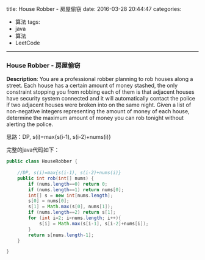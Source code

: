 




title: House Robber - 房屋偷窃
date: 2016-03-28 20:44:47
categories: 
- 算法
tags: 
- java
- 算法
- LeetCode
<!--updated: 2016-03-28 21:40:47-->
---

### House Robber - 房屋偷窃
**Description**: You are a professional robber planning to rob houses along a street. Each house has a certain amount of money stashed, the only constraint stopping you from robbing each of them is that adjacent houses have security system connected and it will automatically contact the police if two adjacent houses were broken into on the same night.
 Given a list of non-negative integers representing the amount of money of each house, determine the maximum amount of money you can rob tonight without alerting the police.

思路：DP, s(i)=max{s(i-1), s(i-2)+nums(i)}

完整的java代码如下：

```java
public class HouseRobber {
    
    //DP, s(i)=max{s(i-1), s(i-2)+nums(i)}
    public int rob(int[] nums) {
        if (nums.length==0) return 0;
        if (nums.length==1) return nums[0];
        int[] s = new int[nums.length];
        s[0] = nums[0];
        s[1] = Math.max(s[0], nums[1]);
        if (nums.length==2) return s[1];
        for (int i=2; i<nums.length; i++){
            s[i] = Math.max(s[i-1], s[i-2]+nums[i]);
        }
        return s[nums.length-1];
    }

}
```
